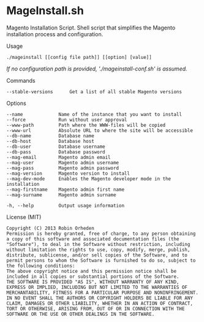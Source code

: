 MageInstall.sh
==============

Magento Installation Script. Shell script that simplifies the Magento installation process and configuration.

  Usage

    ./mageinstall [[config file path]] [[option] [value]]

*If no configuration path is provided, './mageinstall-conf.sh' is assumed.*

  Commands

    --stable-versions      Get a list of all stable Magento versions

  Options
  
    --name             Name of the instance that you want to install
    --force            Run without user approval
    --www-path         Path where the WWW-files will be copied
    --www-url          Absolute URL to where the site will be accessible
    --db-name          Database name
    --db-host          Database host
    --db-user          Database username
    --db-pass          Database password
    --mag-email        Magento admin email
    --mag-user         Magento admin username
    --mag-pass         Magento admin password
    --mag-version      Magento version to install
    --mag-dev-mode     Enables the Magento developer mode in the installation
    --mag-firstname    Magento admin first name
    --mag-surname      Magento admin surname

    -h, --help         Output usage information

  License (MIT)
    
    Copyright (C) 2013 Robin Orheden
    Permission is hereby granted, free of charge, to any person obtaining a copy of this software and associated documentation files (the "Software"), to deal in the Software without restriction, including without limitation the rights to use, copy, modify, merge, publish, distribute, sublicense, and/or sell copies of the Software, and to permit persons to whom the Software is furnished to do so, subject to the following conditions:
    The above copyright notice and this permission notice shall be included in all copies or substantial portions of the Software.
    THE SOFTWARE IS PROVIDED "AS IS", WITHOUT WARRANTY OF ANY KIND, EXPRESS OR IMPLIED, INCLUDING BUT NOT LIMITED TO THE WARRANTIES OF MERCHANTABILITY, FITNESS FOR A PARTICULAR PURPOSE AND NONINFRINGEMENT. IN NO EVENT SHALL THE AUTHORS OR COPYRIGHT HOLDERS BE LIABLE FOR ANY CLAIM, DAMAGES OR OTHER LIABILITY, WHETHER IN AN ACTION OF CONTRACT, TORT OR OTHERWISE, ARISING FROM, OUT OF OR IN CONNECTION WITH THE SOFTWARE OR THE USE OR OTHER DEALINGS IN THE SOFTWARE.
